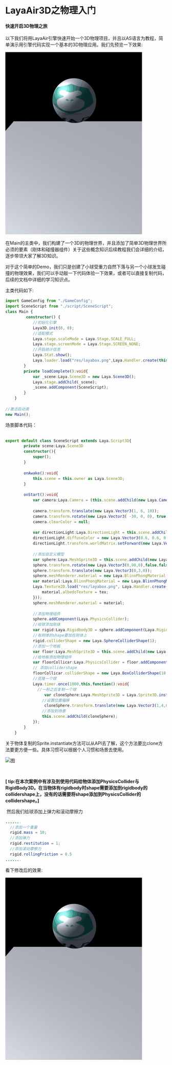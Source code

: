 

# LayaAir3D之物理入门

#### 快速开启3D物理之旅

以下我们将用LayaAir引擎快速开始一个3D物理项目，并且以AS语言为教程，简单演示用引擎代码实现一个基本的3D物理应用。我们先预览一下效果:



![图](img/easyPhysics.gif)

在Main的主类中，我们构建了一个3D的物理世界，并且添加了简单3D物理世界所必须的要素（刚体和碰撞器组件）关于这些概念知识后续教程我们会详细的介绍，逐步带领大家了解3D知识。



对于这个简单的Demo，我们只是创建了小球受重力自然下落与另一个小球发生碰撞的物理效果，我们可以手动敲一下代码体验一下效果，或者可以直接复制代码，后续的文档中详细的学习知识点。

主类代码如下:

```typescript
import GameConfig from "./GameConfig";
import SceneScript from "./script/SceneScript"; 
class Main {
         constructor() {
            //初始化引擎
            Laya3D.init(0, 0);
            //适配模式
            Laya.stage.scaleMode = Laya.Stage.SCALE_FULL;
            Laya.stage.screenMode = Laya.Stage.SCREEN_NONE;
            //开启统计信息
            Laya.Stat.show();
           	Laya.loader.load("res/layabox.png",Laya.Handler.create(this,this.loadComplete));
        }        
        private loadComplete():void{
            var _scene:Laya.Scene3D = new Laya.Scene3D();
            Laya.stage.addChild(_scene);
            _scene.addComponent(SceneScript);
        }
    }

//激活启动类
new Main();
```
场景脚本代码：
```typescript

export default class SceneScript extends Laya.Script3D{
        private scene:Laya.Scene3D
        constructor(){
            super();
        }

        onAwake():void{
            this.scene = this.owner as Laya.Scene3D;
        }
    
        onStart():void{
            var camera:Laya.Camera = (this.scene.addChild(new Laya.Camera( 0, 0.1, 100))) as Laya.Camera;

            camera.transform.translate(new Laya.Vector3(1, 6, 10));
            camera.transform.rotate(new Laya.Vector3( -30, 0, 0), true, false);
            camera.clearColor = null;
            
			var directionLight:Laya.DirectionLight = this.scene.addChild(new Laya.DirectionLight()) as Laya.DirectionLight;
            directionLight.diffuseColor = new Laya.Vector3(0.6, 0.6, 0.6);
            directionLight.transform.worldMatrix.setForward(new Laya.Vector3(1, -1, 0));

            //添加自定义模型
            var sphere:Laya.MeshSprite3D = this.scene.addChild(new Laya.MeshSprite3D(new Laya.SphereMesh(1,100,100))) as Laya.MeshSprite3D;
            sphere.transform.rotate(new Laya.Vector3(0,90,0),false,false);
			sphere.transform.translate(new Laya.Vector3(0,3,0));
            sphere.meshRenderer.material = new Laya.BlinnPhongMaterial;
            var material:Laya.BlinnPhongMaterial = new Laya.BlinnPhongMaterial();
            Laya.Texture2D.load("res/layabox.png", Laya.Handler.create(null, function(tex:Laya.Texture2D):void {
                material.albedoTexture = tex;
            }));
            sphere.meshRenderer.material = material;
            
			//添加物理组件
			sphere.addComponent(Laya.PhysicsCollider);
			//给球添加刚体
			var rigid:Laya.Rigidbody3D = sphere.addComponent(Laya.Rigidbody3D);
			//有刚体的shape要加在刚体上
			rigid.colliderShape = new Laya.SphereColliderShape(1);
			//添加一个地板
			var floor:Laya.MeshSprite3D = this.scene.addChild(new Laya.MeshSprite3D(new Laya.PlaneMesh(10,10))) as Laya.MeshSprite3D;
			//给地板添加物理组件
			var floorCollicar:Laya.PhysicsCollider = floor.addComponent(Laya.PhysicsCollider);
			// 添加collidershape
			floorCollicar.colliderShape = new Laya.BoxColliderShape(10,0,10);
            //克隆一个球                
            Laya.timer.once(1000,this,function():void{
              //一秒之后复制一个球
                 var cloneSphere:Laya.MeshSprite3D = Laya.Sprite3D.instantiate(sphere) as Laya.MeshSprite3D;
                //设置位置偏移
                 cloneSphere.transform.translate(new Laya.Vector3(1,4,0));
                //添加到场景
                this.scene.addChild(cloneSphere);
            });
        }
    }  
```

​	关于物体复制的Sprite.instantiate方法可以从API去了解，这个方法要比clone方法要更方便一些。具体习惯可以根据个人习惯和场景去使用。

![图](img/图1.png)		

​	

  **[ tip:在本次案例中有涉及到使用代码给物体添加PhysicsCollider与RigidBody3D。在当物体有rigidbody时shape需要添加到rigidbody的collidershape上，没有的话需要将shape添加到PhysicsCollider的collidershape。]**

​	然后我们给球添加上弹力和滚动摩擦力

```java
.......
  //添加一个重量
  rigid.mass = 10;
  //添加弹力
  rigid.restitution = 1;
  //添加滚动摩擦力
  rigid.rollingFriction = 0.5
.......
```

看下修改后的效果:

![图](img/easyPhysics2.gif)